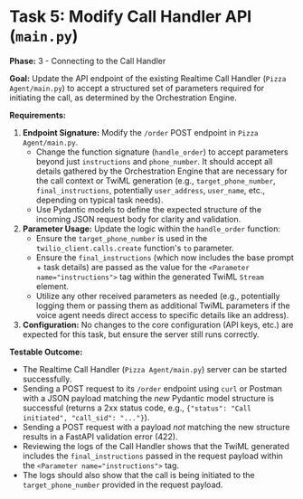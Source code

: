 # Task 5: Modify Call Handler API (`main.py`)

**Phase:** 3 - Connecting to the Call Handler

**Goal:** Update the API endpoint of the existing Realtime Call Handler (`Pizza Agent/main.py`) to accept a structured set of parameters required for initiating the call, as determined by the Orchestration Engine.

**Requirements:**

1.  **Endpoint Signature:** Modify the `/order` POST endpoint in `Pizza Agent/main.py`.
    *   Change the function signature (`handle_order`) to accept parameters beyond just `instructions` and `phone_number`. It should accept all details gathered by the Orchestration Engine that are necessary for the call context or TwiML generation (e.g., `target_phone_number`, `final_instructions`, potentially `user_address`, `user_name`, etc., depending on typical task needs).
    *   Use Pydantic models to define the expected structure of the incoming JSON request body for clarity and validation.
2.  **Parameter Usage:** Update the logic within the `handle_order` function:
    *   Ensure the `target_phone_number` is used in the `twilio_client.calls.create` function's `to` parameter.
    *   Ensure the `final_instructions` (which now includes the base prompt + task details) are passed as the value for the `<Parameter name="instructions">` tag within the generated TwiML `Stream` element.
    *   Utilize any other received parameters as needed (e.g., potentially logging them or passing them as additional TwiML parameters if the voice agent needs direct access to specific details like an address).
3.  **Configuration:** No changes to the core configuration (API keys, etc.) are expected for this task, but ensure the server still runs correctly.

**Testable Outcome:**

*   The Realtime Call Handler (`Pizza Agent/main.py`) server can be started successfully.
*   Sending a POST request to its `/order` endpoint using `curl` or Postman with a JSON payload matching the *new* Pydantic model structure is successful (returns a 2xx status code, e.g., `{"status": "Call initiated", "call_sid": "..."}`).
*   Sending a POST request with a payload *not* matching the new structure results in a FastAPI validation error (422).
*   Reviewing the logs of the Call Handler shows that the TwiML generated includes the `final_instructions` passed in the request payload within the `<Parameter name="instructions">` tag.
*   The logs should also show that the call is being initiated to the `target_phone_number` provided in the request payload.